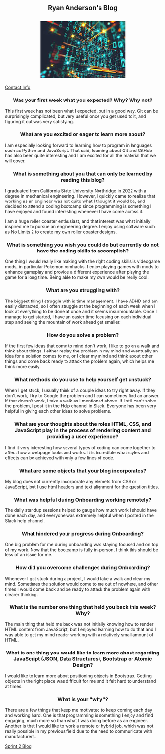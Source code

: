 <h2 align="center">Ryan Anderson's Blog </h2>
<h2 align="center"><img src="blogimage1.jpg" alt="Floating Numbers"></h2>

<a href = 'contact.html'>Contact Info</a>

<h3 align="center">Was your first week what you expected? Why? Why not?</h3>

  This first week has not been what I expected, but in a good way.  Git can be surprisingly complicated,
but very useful once you get used to it, and figuring it out was very satisfying.

<h3 align="center">What are you excited or eager to learn more about?</h3>

  I am especially looking forward to learning how to program in languages such as Python and JavaScript.
That said, learning about Git and GitHub has also been quite interesting and I am excited for all the
material that we will cover.

<h3 align="center">What is something about you that can only be learned by reading this blog?</h3>

  I graduated from California State University Northridge in 2022 with a degree in mechanical engineering. 
However, I quickly came to realize that working as an engineer was not quite what I thought it would be, 
and decided to attend a coding bootcamp since programming is something I have enjoyed and found interesting
whenever I have come across it.

  I am a huge roller coaster enthusiast, and that interest was what initially inspired me to pursue an
engineering degree.  I enjoy using software such as No Limits 2 to create my own roller coaster designs.

<h3 align="center">What is something you wish you could do but currently do not have the coding skills to accomplish?</h3>

One thing I would really like making with the right coding skills is videogame mods, in particular Pokemon romhacks.  I enjoy playing games with mods to enhance gameplay and provide a different experience after playing the game for a long time.  Being able to make my own would be really cool.

<h3 align="center">What are you struggling with?</h3>

The biggest thing I struggle with is time management.  I have ADHD and am easily distracted, so I often struggle at the beginning of each week when I look at everything to be done at once and it seems insurmountable.  Once I manage to get started, I have an easier time focusing on each individual step and seeing the mountain of work ahead get smaller.

<h3 align="center">How do you solve a problem? </h3>

If the first few ideas that come to mind don't work, I like to go on a walk and think
about things.  I either replay the problem in my mind and eventually an idea for a
solution comes to me, or I clear my mind and think about other things and come back
ready to attack the problem again, which helps me think more easily.

<h3 align="center">What methods do you use to help yourself get unstuck?</h3>

When I get stuck, I usually think of a couple ideas to try right away.  If they don't work, I try to Google the problem and I can sometimes find an answer.  If that doesn't work, I take a walk as I mentioned above.  If I still can't solve the problem, I post it in the Help channel in Slack.  Everyone has been very helpful in
giving each other ideas to solve problems.

<h3 align="center">What are your thoughts about the roles HTML, CSS, and JavaScript play in the process of rendering content and providing a user experience?</h3>

I find it very interesting how several types of coding can come together to affect how a webpage looks and works. It is incredible what styles and effects can be achieved with only a few lines of code.

<h3 align="center">What are some objects that your blog incorporates?</h3>

My blog does not currently incorporate any elemets from CSS or JavaScript, but I use html headers and text alignment for the question titles.

<h3 align="center">What was helpful during Onboarding working remotely?</h3>

The daily standup sessions helped to gauge how much work I should have done each day,
and everyone was extremely helpful when I posted in the Slack help channel.

<h3 align="center">What hindered your progress during Onboarding?</h3>

One big problem for me during onboarding was staying focused and on top of my work.  Now that the bootcamp is fully in-person, I think this should be less of an issue for me.

<h3 align="center">How did you overcome challenges during Onboarding?</h3>

Whenever I got stuck during a project, I would take a walk and clear my mind.  Sometimes the solution would come to me out of nowhere, and other times I would come back and be ready to attack the problem again with clearer thinking.

<h3 align="center">What is the number one thing that held you back this week? Why?</h3>

The main thing that held me back was not initially knowing how to render HTML content from JavaScript, but I enjoyed learning how to do that and I was able to get my mind reader working with a relatively small amount of HTML.

<h3 align="center">What is one thing you would like to learn more about regarding JavaScript (JSON, Data Structures), Bootstrap or Atomic Design?</h3>

I would like to learn more about positioning objects in Bootstrap.  Getting objects in the right place was difficult for me and it felt hard to understand at times.

<h3 align="center">What is your "why"?</h3>

There are a few things that keep me motivated to keep coming each day and working hard.  One is that programming is something I enjoy and find engaging, much more so than what I was doing before as an engineer.  Another is that I would like to work a remote or hybrid job, which was not really possible in my previous field due to the need to communicate with manufacturers.

<a href = 'blog-post-sprint-2.html'>Sprint 2 Blog</a>